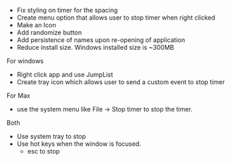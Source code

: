 - Fix styling on timer for the spacing
- Create menu option that allows user to stop timer when right clicked
- Make an Icon
- Add randomize button
- Add persistence of names upon re-opening of application
- Reduce install size. Windows installed size is ~300MB




For windows 
- Right click app and use JumpList
- Create tray icon which allows user to send a custom event to stop timer

For Max
- use the system menu like File -> Stop timer to stop the timer.

Both
- Use system tray to stop
- Use hot keys when the window is focused.
  - esc to stop